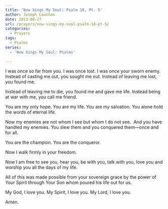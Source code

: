 ```yaml
---
title: 'Now Sings My Soul: Psalm 18, Pt. 5'
author: Joseph Louthan
date: 2013-08-27
url: /prayers/now-sings-my-soul-psalm-18-pt-5/
categories:
  - Prayers
tags:
  - Psalms
series:
  - 'Now Sings My Soul: Psalms'

---
```

I was once so far from you. I was once lost. I was once your sworn enemy. Instead of casting me out, you sought me out. Instead of leaving me lost, you found me. 

Instead of leaving me to die, you found me and gave me life. Instead being at war with me, you call me friend.

You are my only hope. You are my life. You are my salvation. You alone hold the words of eternal life.

Now my enemies are not whom I see but whom I do not see.  And you have handled my enemies. You slew them and you conquered them—once and for all.

You are the champion. You are the conqueror.

Now I walk firmly in your freedom.

Now I am free to see you, hear you, be with you, talk with you, love you and worship you all the days of my life.

All of this was made possible from your sovereign grace by the power of Your Spirit through Your Son whom poured his life out for us.

My God, I love you. My Spirit, I love you. My Lord, I love you.

Amen.